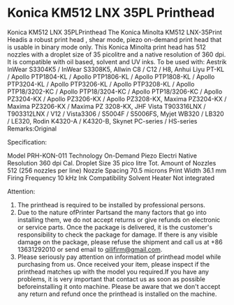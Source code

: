 # Konica KM512 LNX 35PL Printhead

Konica KM512 LNX 35PLPrinthead
The Konica Minolta KM512 LNX-35Print Headis a robust print head , shear mode, piezo on-demand print head that is usable in binary mode only. This Konica Minolta print head has 512 nozzles with a droplet size of 35 picolitre and a native resolution of 360 dpi. It is compatible with oil based, solvent and UV inks.
To be used with:
Aestrik InWear S3304K5 / InWear S3308K5, Allwin C8 / C12 / H8, Anhui Liyu PT-KL / Apollo PTP1804-KL / Apollo PTP1806-KL / Apollo PTP1808-KL / Apollo PTP3204-KL / Apollo PTP3206-KL / Apollo PTP3208-KL / Apollo PTP18/3202-KC / Apollo PTP18/3204-KC / Apollo PTP18/3206-KC / Apollo PZ3204-KX / Apollo PZ3206-KX / Apollo PZ3208-KX, Maxima PZ3204-KX / Maxima PZ3206-KX / Maxima PZ 3208-KX, JHF Vista T903316LNX / T903312LNX / V12 / Vista3306 / S5004F / S5006FS, Myjet WB320 / LB320 / LE320, Rodin K4320-A / K4320-B, Skynet PC-series / HS-series
Remarks:Original

Specification:

Model	PRH-KON-011
Technology	On-Demand Piezo Electri
Native Resolution	360 dpi
Cal. Droplet Size	35 pico litre
Tot. Amount of Nozzles	512 (256 nozzles per line)
Nozzle Spacing	70.5 microns
Print Width	36.1 mm
Firing Frequency	10 kHz
Ink Compatibility	Solvent
Heater	Not integrated


Attention:
1. The printhead is required to be installed by professional persons.
2. Due to the nature ofPrinter Partsand the many factors that go into installing them, we do not accept returns or give refunds on electronic or service parts. Once the package is delivered, it is the customer's responsibility to check the package for damage. If there is any visible damage on the package, please refuse the shipment and call us at +86 13631292010 or send email to qilifirm@gmail.com.
3. Please seriously pay attention on information of printhead model while purchasing from us. Once received your item, please inspect if the printhead matches up with the model you required.If you have any problems, it is very important that contact us as soon as possible beforeinstalling it onto machine. Please be aware that we don't accept any return and refund once the printhead is installed on the machine.
